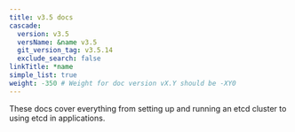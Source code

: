```yaml
---
title: v3.5 docs
cascade:
  version: v3.5
  versName: &name v3.5
  git_version_tag: v3.5.14
  exclude_search: false
linkTitle: *name
simple_list: true
weight: -350 # Weight for doc version vX.Y should be -XY0
---
```


These docs cover everything from setting up and running an etcd cluster to using
etcd in applications.
